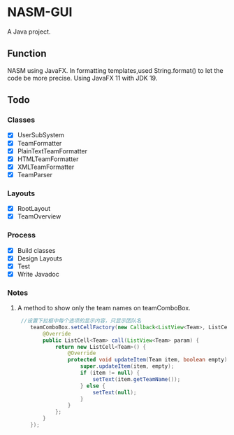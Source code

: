 # NASM-GUI
A Java project.

## Function
NASM using JavaFX.
In formatting templates,used String.format() to let the code be more precise.
Using JavaFX 11 with JDK 19.

## Todo
### Classes
- [x] UserSubSystem
- [x] TeamFormatter
- [x] PlainTextTeamFormatter
- [x] HTMLTeamFormatter
- [x] XMLTeamFormatter
- [x] TeamParser
### Layouts
- [x] RootLayout
- [x] TeamOverview

### Process
- [x] Build classes
- [x] Design Layouts
- [x] Test
- [x] Write Javadoc

### Notes
1. A method to show only the team names on teamComboBox.
    ```java
     //设置下拉框中每个选项的显示内容，只显示团队名
        teamComboBox.setCellFactory(new Callback<ListView<Team>, ListCell<Team>>() {
            @Override
            public ListCell<Team> call(ListView<Team> param) {
                return new ListCell<Team>() {
                    @Override
                    protected void updateItem(Team item, boolean empty) {
                        super.updateItem(item, empty);
                        if (item != null) {
                            setText(item.getTeamName());
                        } else {
                            setText(null);
                        }
                    }
                };
            }
        });
```


